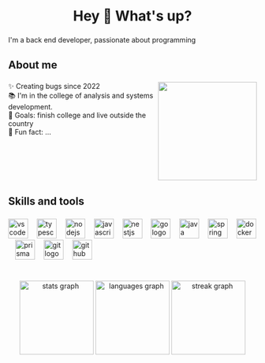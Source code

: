 <h1 align="center">Hey 👋 What's up?</h1>

###

<p align="left">I'm a back end developer, passionate about programming</p>

###

<h2 align="left">About me</h2>

###

<img align="right" height="200"  src="https://cdn.dribbble.com/users/1579322/screenshots/6587273/blue_boy_typing_nothought.gif"  />

###

<p align="left">✨ Creating bugs since 2022<br>📚 I'm in the college of analysis and systems development. <br>🎯 Goals: finish college and live outside the country<br>🎲 Fun fact: ...</p>

###

<br clear="both">

<h2 align="left">Skills and tools</h2>

###

<div align="left">
  <img src="https://cdn.jsdelivr.net/gh/devicons/devicon/icons/vscode/vscode-original.svg" height="40" alt="vscode logo"  />
  <img width="10" />
  <img src="https://cdn.jsdelivr.net/gh/devicons/devicon/icons/typescript/typescript-original.svg" height="40" alt="typescript logo"  />
  <img width="10" />
  <img src="https://cdn.jsdelivr.net/gh/devicons/devicon/icons/nodejs/nodejs-original.svg" height="40" alt="nodejs logo"  />
  <img width="10" />
  <img src="https://cdn.jsdelivr.net/gh/devicons/devicon/icons/javascript/javascript-original.svg" height="40" alt="javascript logo"  />
  <img width="10" />
  <img src="https://cdn.jsdelivr.net/gh/devicons/devicon/icons/nestjs/nestjs-plain.svg" height="40" alt="nestjs logo"  />
  <img width="10" />
  <img src="https://cdn.jsdelivr.net/gh/devicons/devicon/icons/go/go-original.svg" height="40" alt="go logo"  />
  <img width="10" />
  <img src="https://skillicons.dev/icons?i=java" height="40" alt="java logo"  />
  <img width="10" />
  <img src="https://cdn.simpleicons.org/spring/6DB33F" height="40" alt="spring logo"  />
  <img width="10" />
  <img src="https://skillicons.dev/icons?i=docker" height="40" alt="docker logo"  />
  <img width="10" />
  <img src="https://skillicons.dev/icons?i=prisma" height="40" alt="prisma logo"  />
  <img width="10" />
  <img src="https://cdn.jsdelivr.net/gh/devicons/devicon/icons/git/git-original.svg" height="40" alt="git logo"  />
  <img width="10" />
  <img src="https://cdn.jsdelivr.net/gh/devicons/devicon/icons/github/github-original.svg" height="40" alt="github logo"  />
</div>

###

<br clear="both">

<div align="center">
  <img src="https://github-readme-stats.vercel.app/api?username=eovinicius&hide_title=false&hide_rank=false&show_icons=true&include_all_commits=true&count_private=true&disable_animations=false&theme=github_dark&locale=en&hide_border=false&order=1" height="150" alt="stats graph"  />
  <img src="https://github-readme-stats.vercel.app/api/top-langs?username=eovinicius&locale=en&hide_title=false&layout=compact&card_width=320&langs_count=2&theme=github_dark&hide_border=false&order=2" height="150" alt="languages graph"  />
  <img src="https://streak-stats.demolab.com?user=eovinicius&locale=en&mode=daily&theme=algolia&hide_border=false&border_radius=5&order=3" height="150" alt="streak graph"  />
</div>


###
